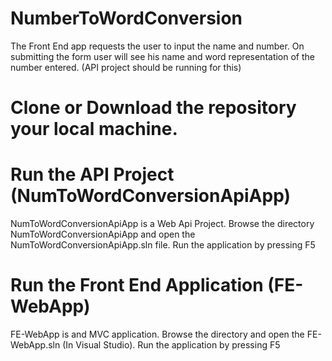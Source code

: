 # NumberToWordConversion
The Front End app requests the user to input the name and number. 
On submitting the form user will see his name and word representation of the number entered. (API project should be running for this)

# Clone or Download the repository your local machine.

# Run the API Project (NumToWordConversionApiApp) 
NumToWordConversionApiApp is a Web Api Project.
Browse the directory NumToWordConversionApiApp and open the NumToWordConversionApiApp.sln file.
Run the application by pressing F5

# Run the Front End Application (FE-WebApp)
FE-WebApp is and MVC application. 
Browse the directory and open the FE-WebApp.sln (In Visual Studio).
Run the application by pressing F5



